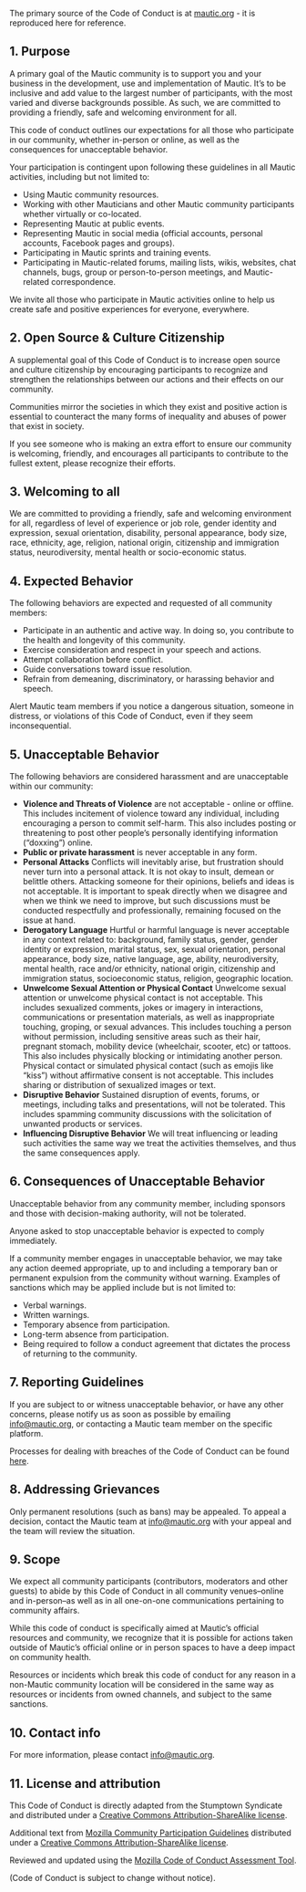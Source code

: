 The primary source of the Code of Conduct is at [mautic.org](https://www.mautic.org/code-of-conduct/) - it is reproduced here for reference.

## 1. Purpose

A primary goal of the Mautic community is to support you and your business in the development, use and implementation of Mautic. It’s to be inclusive and add value to the largest number of participants, with the most varied and diverse backgrounds possible. As such, we are committed to providing a friendly, safe and welcoming environment for all.

This code of conduct outlines our expectations for all those who participate in our community, whether in-person or online, as well as the consequences for unacceptable behavior.

Your participation is contingent upon following these guidelines in all Mautic activities, including but not limited to:

* Using Mautic community resources.
* Working with other Mauticians and other Mautic community participants whether virtually or co-located.
* Representing Mautic at public events.
* Representing Mautic in social media (official accounts, personal accounts, Facebook pages and groups).
* Participating in Mautic sprints and training events.
* Participating in Mautic-related forums, mailing lists, wikis, websites, chat channels, bugs, group or person-to-person meetings, and Mautic-related correspondence.

We invite all those who participate in Mautic activities online to help us create safe and positive experiences for everyone, everywhere.


## 2. Open Source & Culture Citizenship

A supplemental goal of this Code of Conduct is to increase open source and culture citizenship by encouraging participants to recognize and strengthen the relationships between our actions and their effects on our community.

Communities mirror the societies in which they exist and positive action is essential to counteract the many forms of inequality and abuses of power that exist in society.

If you see someone who is making an extra effort to ensure our community is welcoming, friendly, and encourages all participants to contribute to the fullest extent, please recognize their efforts.

## 3. Welcoming to all
We are committed to providing a friendly, safe and welcoming environment for all, regardless of level of experience or job role, gender identity and expression, sexual orientation, disability, personal appearance, body size, race, ethnicity, age, religion, national origin, citizenship and immigration status, neurodiversity, mental health or socio-economic status.


## 4. Expected Behavior

The following behaviors are expected and requested of all community members:

* Participate in an authentic and active way. In doing so, you contribute to the health and longevity of this community.
* Exercise consideration and respect in your speech and actions.
* Attempt collaboration before conflict.
* Guide conversations toward issue resolution.
* Refrain from demeaning, discriminatory, or harassing behavior and speech.

Alert Mautic team members if you notice a dangerous situation, someone in distress, or violations of this Code of Conduct, even if they seem inconsequential.

## 5. Unacceptable Behavior

The following behaviors are considered harassment and are unacceptable within our community:

* **Violence and Threats of Violence** are not acceptable - online or offline. This includes incitement of violence toward any individual, including encouraging a person to commit self-harm. This also includes posting or threatening to post other people’s personally identifying information (“doxxing”) online.
* **Public or private harassment** is never acceptable in any form.
* **Personal Attacks** Conflicts will inevitably arise, but frustration should never turn into a personal attack. It is not okay to insult, demean or belittle others. Attacking someone for their opinions, beliefs and ideas is not acceptable. It is important to speak directly when we disagree and when we think we need to improve, but such discussions must be conducted respectfully and professionally, remaining focused on the issue at hand.
* **Derogatory Language** Hurtful or harmful language is never acceptable in any context related to: background, family status, gender, gender identity or expression, marital status, sex, sexual orientation, personal appearance, body size, native language, age, ability, neurodiversity, mental health, race and/or ethnicity, national origin, citizenship and immigration status, socioeconomic status, religion, geographic location.
* **Unwelcome Sexual Attention or Physical Contact** Unwelcome sexual attention or unwelcome physical contact is not acceptable. This includes sexualized comments, jokes or imagery in interactions, communications or presentation materials, as well as inappropriate touching, groping, or sexual advances. This includes touching a person without permission, including sensitive areas such as their hair, pregnant stomach, mobility device (wheelchair, scooter, etc) or tattoos. This also includes physically blocking or intimidating another person. Physical contact or simulated physical contact (such as emojis like “kiss”) without affirmative consent is not acceptable. This includes sharing or distribution of sexualized images or text.
* **Disruptive Behavior** Sustained disruption of events, forums, or meetings, including talks and presentations, will not be tolerated. This includes spamming community discussions with the solicitation of unwanted products or services.
* **Influencing Disruptive Behavior** We will treat influencing or leading such activities the same way we treat the activities themselves, and thus the same consequences apply.

## 6. Consequences of Unacceptable Behavior

Unacceptable behavior from any community member, including sponsors and those with decision-making authority, will not be tolerated.

Anyone asked to stop unacceptable behavior is expected to comply immediately.

If a community member engages in unacceptable behavior, we may take any action deemed appropriate, up to and including a temporary ban or permanent expulsion from the community without warning.  Examples of sanctions which may be applied include but is not limited to:
* Verbal warnings.
* Written warnings.
* Temporary absence from participation.
* Long-term absence from participation.
* Being required to follow a conduct agreement that dictates the process of returning to the community.


## 7. Reporting Guidelines
If you are subject to or witness unacceptable behavior, or have any other concerns, please notify us as soon as possible by emailing info@mautic.org, or contacting a Mautic team member on the specific platform.

Processes for dealing with breaches of the Code of Conduct can be found [here][coc-breaches].

## 8. Addressing Grievances
Only permanent resolutions (such as bans) may be appealed. To appeal a decision, contact the Mautic team at info@mautic.org with your appeal and the team will review the situation.

## 9. Scope
We expect all community participants (contributors, moderators and other guests) to abide by this Code of Conduct in all community venues–online and in-person–as well as in all one-on-one communications pertaining to community affairs.

While this code of conduct is specifically aimed at Mautic’s official resources and community, we recognize that it is possible for actions taken outside of Mautic’s official online or in person spaces to have a deep impact on community health.

Resources or incidents which break this code of conduct for any reason in a non-Mautic community location will be considered in the same way as resources or incidents from owned channels, and subject to the same sanctions.

## 10. Contact info
For more information, please contact info@mautic.org.

## 11. License and attribution
This Code of Conduct is directly adapted from the Stumptown Syndicate and distributed under a [Creative Commons Attribution-ShareAlike license][cc-by-sa].

Additional text from [Mozilla Community Participation Guidelines][mozilla-guidelines] distributed under a [Creative Commons Attribution-ShareAlike license][cc-by-sa].

Reviewed and updated using the [Mozilla Code of Conduct Assessment Tool][mozilla-tool].

[coc-breaches]: </policies/code-of-conduct-breaches>
[mozilla-guidelines]: <https://www.mozilla.org/en-US/about/governance/policies/participation/>
[cc-by-sa]: <https://creativecommons.org/licenses/by-sa/3.0/>
[mozilla-tool]:<https://mozilla.github.io/diversity-coc-review.io>

(Code of Conduct is subject to change without notice).